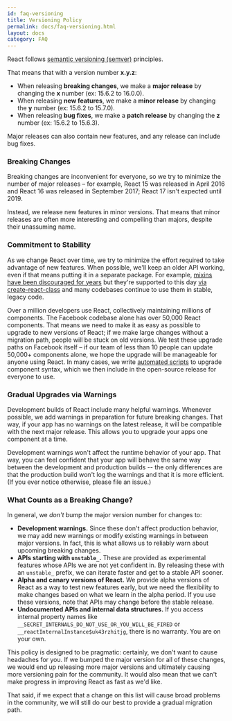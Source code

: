 ```yaml
---
id: faq-versioning
title: Versioning Policy
permalink: docs/faq-versioning.html
layout: docs
category: FAQ
---
```


React follows [semantic versioning (semver)](https://semver.org/) principles.

That means that with a version number **x.y.z**:

- When releasing **breaking changes**, we make a **major release** by changing the **x** number (ex: 15.6.2 to 16.0.0).
- When releasing **new features**, we make a **minor release** by changing the **y** number (ex: 15.6.2 to 15.7.0).
- When releasing **bug fixes**, we make a **patch release** by changing the **z** number (ex: 15.6.2 to 15.6.3).

Major releases can also contain new features, and any release can include bug fixes.

### Breaking Changes

Breaking changes are inconvenient for everyone, so we try to minimize the number of major releases – for example, React 15 was released in April 2016 and React 16 was released in September 2017; React 17 isn't expected until 2019.

Instead, we release new features in minor versions. That means that minor releases are often more interesting and compelling than majors, despite their unassuming name.

### Commitment to Stability

As we change React over time, we try to minimize the effort required to take advantage of new features. When possible, we'll keep an older API working, even if that means putting it in a separate package. For example, [mixins have been discouraged for years](/blog/2016/07/13/mixins-considered-harmful.html) but they're supported to this day [via create-react-class](/docs/react-without-es6.html#mixins) and many codebases continue to use them in stable, legacy code.

Over a million developers use React, collectively maintaining millions of components. The Facebook codebase alone has over 50,000 React components. That means we need to make it as easy as possible to upgrade to new versions of React; if we make large changes without a migration path, people will be stuck on old versions. We test these upgrade paths on Facebook itself – if our team of less than 10 people can update 50,000+ components alone, we hope the upgrade will be manageable for anyone using React. In many cases, we write [automated scripts](https://github.com/reactjs/react-codemod) to upgrade component syntax, which we then include in the open-source release for everyone to use.

### Gradual Upgrades via Warnings

Development builds of React include many helpful warnings. Whenever possible, we add warnings in preparation for future breaking changes. That way, if your app has no warnings on the latest release, it will be compatible with the next major release. This allows you to upgrade your apps one component at a time.

Development warnings won't affect the runtime behavior of your app. That way, you can feel confident that your app will behave the same way between the development and production builds -- the only differences are that the production build won't log the warnings and that it is more efficient. (If you ever notice otherwise, please file an issue.)

### What Counts as a Breaking Change?

In general, we _don't_ bump the major version number for changes to:

- **Development warnings.** Since these don't affect production behavior, we may add new warnings or modify existing warnings in between major versions. In fact, this is what allows us to reliably warn about upcoming breaking changes.
- **APIs starting with `unstable_`.** These are provided as experimental features whose APIs we are not yet confident in. By releasing these with an `unstable_` prefix, we can iterate faster and get to a stable API sooner.
- **Alpha and canary versions of React.** We provide alpha versions of React as a way to test new features early, but we need the flexibility to make changes based on what we learn in the alpha period. If you use these versions, note that APIs may change before the stable release.
- **Undocumented APIs and internal data structures.** If you access internal property names like `__SECRET_INTERNALS_DO_NOT_USE_OR_YOU_WILL_BE_FIRED` or `__reactInternalInstance$uk43rzhitjg`, there is no warranty. You are on your own.

This policy is designed to be pragmatic: certainly, we don't want to cause headaches for you. If we bumped the major version for all of these changes, we would end up releasing more major versions and ultimately causing more versioning pain for the community. It would also mean that we can't make progress in improving React as fast as we'd like.

That said, if we expect that a change on this list will cause broad problems in the community, we will still do our best to provide a gradual migration path.
